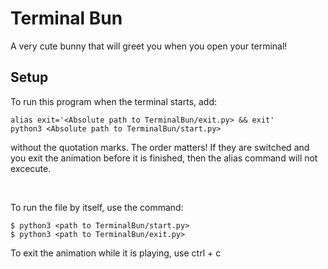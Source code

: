 # Terminal Bun
A very cute bunny that will greet you when you open your terminal!

## Setup
To run this program when the terminal starts, add:

    alias exit='<Absolute path to TerminalBun/exit.py> && exit'
    python3 <Absolute path to TerminalBun/start.py>


without the quotation marks. The order matters! If they are switched and you exit the animation before it
is finished, then the alias command will not excecute.

<br>

To run the file by itself, use the command:

    
    $ python3 <path to TerminalBun/start.py>
    $ python3 <path to TerminalBun/exit.py>

To exit the animation while it is playing, use ctrl + c


